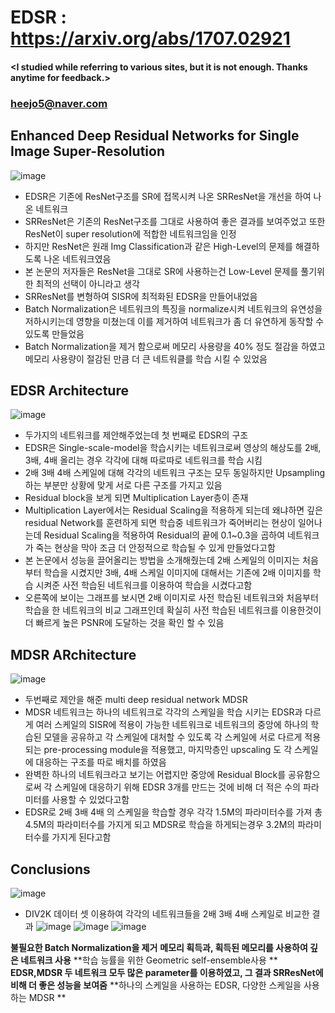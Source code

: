 # EDSR : https://arxiv.org/abs/1707.02921
#### <I studied while referring to various sites, but it is not enough. Thanks anytime for feedback.>
### <heejo5@naver.com>

Enhanced Deep Residual Networks for Single Image Super-Resolution
--------------------------------------------------------------------------
![image](https://user-images.githubusercontent.com/61686244/94802175-26209200-0422-11eb-97a3-cee3fbba01cc.png)
* EDSR은 기존에 ResNet구조를 SR에 접목시켜 나온 SRResNet을 개선을 하여 나온 네트워크
* SRResNet은 기존의 ResNet구조를 그대로 사용하여 좋은 결과를 보여주었고 또한 ResNet이 super resolution에 적합한 네트워크임을 인정
* 하지만 ResNet은 원래 Img Classification과 같은 High-Level의 문제를 해결하도록 나온 네트워크였음
* 본 논문의 저자들은 ResNet을 그대로 SR에 사용하는건 Low-Level 문제를 풀기위한 최적의 선택이 아니라고 생각
* SRResNet를 변형하여 SISR에 최적화된 EDSR을 만들어내었음
* Batch Normalization은 네트워크의 특징을 normalize시켜 네트워크의 유연성을 저하시키는데 영향을 미쳤는데 이를 제거하여 네트워크가 좀 더 유연하게 동작할 수 있도록 만들었음
* Batch Normalization을 제거 함으로써 메모리 사용량을 40% 정도 절감을 하였고 메모리 사용량이 절감된 만큼 더 큰 네트워클를 학습 시킬 수 있었음

EDSR Architecture
-----------------
![image](https://user-images.githubusercontent.com/61686244/94802334-6ed84b00-0422-11eb-9e11-ebe45df6b59b.png)
* 두가지의 네트워크를 제안해주었는데 첫 번째로 EDSR의 구조
* EDSR은 Single-scale-model을 학습시키는 네트워크로써 영상의 해상도를 2배, 3배, 4배 올리는 경우 각각에 대해 따로따로 네트워크를 학습 시킴
* 2배 3배 4배 스케일에 대해 각각의 네트워크 구조는 모두 동일하지만 Upsampling하는 부분만 상황에 맞게 서로 다른 구조를 가지고 있음
* Residual block을 보게 되면 Multiplication Layer층이 존재
* Multiplication Layer에서는 Residual Scaling을 적용하게 되는데 왜냐하면 깊은 residual Network를 훈련하게 되면 학습중 네트워크가 죽어버리는 현상이 일어나는데 Residual Scaling을 적용하여 Residual의 끝에 0.1~0.3을 곱하여 네트워크가 죽는 현상을 막아 조금 더 안정적으로 학습될 수 있게 만들었다고함
* 본 논문에서 성능을 끌어올리는 방법을 소개해줬는데 2배 스케일의 이미지는 처음부터 학습을 시켰지만 3배, 4배 스케일 이미지에 대해서는 기존에 2배 이미지를 학습 시켜준 사전 학습된 네트워크를 이용하여 학습을 시켰다고함
* 오른쪽에 보이는 그래프를 보시면 2배 이미지로 사전 학습된 네트워크와 처음부터 학습을 한 네트워크의 비교 그래프인데 확실히 사전 학습된 네트워크를 이용한것이 더 빠르게 높은 PSNR에 도달하는 것을 확인 할 수 있음

MDSR ARchitecture
-----------------
![image](https://user-images.githubusercontent.com/61686244/94802497-c4145c80-0422-11eb-8fc5-272f59a1e1c4.png)
* 두번째로 제안을 해준 multi deep residual network MDSR 
* MDSR 네트워크는 하나의 네트워크로 각각의 스케일을 학습 시키는 EDSR과 다르게 여러 스케일의 SISR에 적용이 가능한 네트워크로 네트워크의 중앙에 하나의 학습된 모델을 공유하고 각 스케일에 대처할 수 있도록 각 스케일에 서로 다르게 적용되는 pre-processing module을 적용했고, 마지막층인  upscaling 도 각 스케일에 대응하는 구조를 따로 배치를 하였음
* 완벽한 하나의 네트워크라고 보기는 어렵지만 중앙에 Residual Block를 공유함으로써 각 스케일에 대응하기 위해 EDSR 3개를 만드는 것에 비해 더 적은 수의 파라미터를 사용할 수 있었다고함
* EDSR로 2배 3배 4배 의 스케일을 학습할 경우 각각 1.5M의 파라미터수를 가져 총 4.5M의 파라미터수를 가지게 되고 MDSR로 학습을 하게되는경우 3.2M의 파라미터수를 가지게 된다고함

Conclusions
-----------
![image](https://user-images.githubusercontent.com/61686244/94802763-2cfbd480-0423-11eb-8f24-fd08e8e7a524.png)
* DIV2K 데이터 셋 이용하여 각각의 네트워크들을 2배 3배 4배 스케일로 비교한 결과
![image](https://user-images.githubusercontent.com/61686244/94802897-646a8100-0423-11eb-95cb-742a613d0c74.png)
![image](https://user-images.githubusercontent.com/61686244/94802925-72b89d00-0423-11eb-843d-2f9577c24be2.png)
![image](https://user-images.githubusercontent.com/61686244/94802945-7b10d800-0423-11eb-8b40-f1ae13d5ade2.png)

**불필요한 Batch Normalization을 제거**
**메모리 획득과, 획득된 메모리를 사용하여 깊은 네트워크 사용**
**학습 능률을 위한 Geometric self-ensemble사용 **
**EDSR,MDSR 두 네트워크 모두 많은  parameter를 이용하였고, 그 결과 SRResNet에 비해 더 좋은 성능을 보여줌**
**하나의 스케일을 사용하는 EDSR, 다양한 스케일을 사용하는 MDSR **

